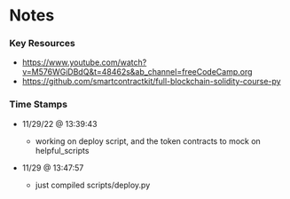 # Notes

### Key Resources

- https://www.youtube.com/watch?v=M576WGiDBdQ&t=48462s&ab_channel=freeCodeCamp.org
- https://github.com/smartcontractkit/full-blockchain-solidity-course-py

### Time Stamps

- 11/29/22 @ 13:39:43

  - working on deploy script, and the token contracts to mock on helpful_scripts

- 11/29 @ 13:47:57

  - just compiled scripts/deploy.py
